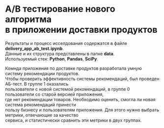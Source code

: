 A/B тестирование нового алгоритма  
в приложении доставки продуктов
=================================

Результаты и процесс исселдования содержатся в файле **delivery_app_ab_test.ipynb**.  
Данные и их структура представлены в папке **data**.  
Используемый стек: **Python**, **Pandas**, **SciPy**.  

Комнда приложения по доставке продуктов разработала умную систему рекомендации продуктов.  
Чтобы проверить эффективность системы рекомендаций, был проведен АБ-тест. В группе 1 оказались  
пользователи с новой системой рекомендаций, в группе 0 пользователи со старой версией приложения,  
где нет рекомендации товаров. Необходимо оценить, смогла ли новая система рекомендаций принести  
пользу бизнесу и пользователям приложения. Для этого нужно выбрать метрики, отвечающие за качество  
сервиса, и статистически сравнить эти метрики в двух группах.
